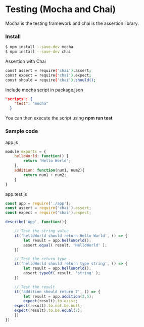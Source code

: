 # Testing (Mocha and Chai)

Mocha is the testing framework and chai is the assertion library.

### Install

```bash
$ npm install --save-dev mocha
$ npm install --save-dev chai
```

Assertion with Chai

```bash
const assert = require('chai').assert;
const expect = require('chai').expect;
const should = require('chai').should();
```

Include mocha script in package.json

```json
"scripts": {
    "test": "mocha"
  }
```

You can then execute the script using **npm run test**


### Sample code

app.js
```javascript
module.exports = {
    helloWorld: function() {
        return 'Hello World';
    },
    addition: function(num1, num2){
        return num1 + num2;
    }
}
```

app.test.js
```javascript
const app = require('./app');
const assert = require('chai').assert;
const expect = require('chai').expect; 

describe('App', function(){

	// Test the string value
    it('helloWorld should return Hello World', () => {
    	let result = app.helloWorld();
        assert.equal( result, 'HelloWorld' );
    })

    // Test the return type
    it('helloWorld should return type string', () => {
        let result = app.helloWorld();
        assert.typeOf( result, 'string' );
    })

	// Test the result
    it('addition should return 7', () => {
    	let result = app.addition(2,5);
    	expect(result).to.exist;
	expect(result).to.not.be.null;
	expect(result).to.be.equal(7);
    })
})
```
